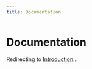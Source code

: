 ```yaml
---
title: Documentation
---
```


# Documentation

Redirecting to [Introduction](./intro)...
<script>
  window.location.href = './intro';
</script>
